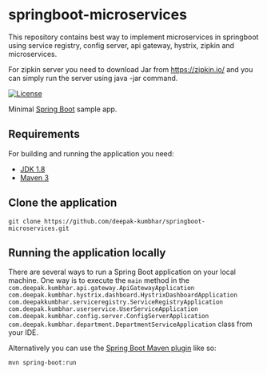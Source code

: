 # springboot-microservices
This repository contains best way to implement microservices in springboot using service registry, config server, api gateway, hystrix, zipkin and microservices.

For zipkin server you need to download Jar from https://zipkin.io/ and you can simply run the server using java -jar command.

[![License](http://img.shields.io/:license-apache-blue.svg)](http://www.apache.org/licenses/LICENSE-2.0.html)

Minimal [Spring Boot](http://projects.spring.io/spring-boot/) sample app.


## Requirements

For building and running the application you need:

- [JDK 1.8](http://www.oracle.com/technetwork/java/javase/downloads/jdk8-downloads-2133151.html)
- [Maven 3](https://maven.apache.org)

## Clone the application
```git clone https://github.com/deepak-kumbhar/springboot-microservices.git```

## Running the application locally

There are several ways to run a Spring Boot application on your local machine. One way is to execute the `main` method in the `com.deepak.kumbhar.api.gateway.ApiGatewayApplication`
`com.deepak.kumbhar.hystrix.dashboard.HystrixDashboardApplication`
`com.deepakkumbhar.serviceregistry.ServiceRegistryApplication`
`com.deepak.kumbhar.userservice.UserServiceApplication`
`com.deepak.kumbhar.config.server.ConfigServerApplication`
`com.deepak.kumbhar.department.DepartmentServiceApplication` class from your IDE.

Alternatively you can use the [Spring Boot Maven plugin](https://docs.spring.io/spring-boot/docs/current/reference/html/build-tool-plugins-maven-plugin.html) like so:

```shell
mvn spring-boot:run
```

